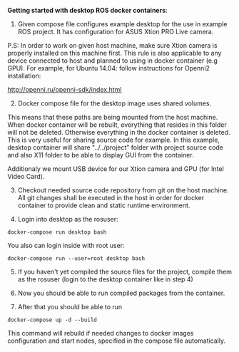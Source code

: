 

<b>Getting started with desktop ROS docker containers</b>:


1) Given compose file configures example desktop for the use in example ROS project.
It has configuration for ASUS Xtion PRO Live camera.

P.S: In order to work on given host machine, make sure Xtion camera is properly
installed on this machine first. This rule is also applicable to any device
connected to host and planned to using in docker container (e.g GPU).
For example, for Ubuntu 14.04: follow instructions for Openni2 installation:

<url>http://openni.ru/openni-sdk/index.html</url>

2) Docker compose file for the desktop image uses shared volumes.

This means that these paths are being mounted from the host machine.
When docker container will be rebuilt, everything that resides in this folder
will not be deleted. Otherwise everything in the docker container is deleted.
This is very useful for sharing source code for example. 
In this example, desktop container will share "../../project" folder with project
source code and also X11 folder to be able to display GUI from the container.

Additionaly we mount USB device for our Xtion camera and GPU (for Intel Video 
Card).

3) Checkout needed source code repository from git on the host machine. All 
git changes shall be executed in the host in order for docker container to
provide clean and static runtime environment.

4) Login into desktop as the rosuser:

<code>docker-compose run desktop bash</code>

You also can login inside with root user:

<code>docker-compose run --user=root desktop bash</code>

5) If you haven't yet compiled the source files for the project, compile them as the rosuser (login to the desktop container like in step 4)

6) Now you should be able to run compiled packages from the container.

7) After that you should be able to run

<code>docker-compose up -d --build</code>

This command will rebuild if needed changes to docker images configuration and
start nodes, specified in the compose file automatically.

